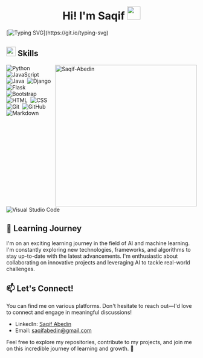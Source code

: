 <h1 align="center"><b>Hi! I'm Saqif </b><img src="https://media.giphy.com/media/hvRJCLFzcasrR4ia7z/giphy.gif" width="35"></h1>

[![Typing SVG](https://readme-typing-svg.demolab.com?font=Fira+Code&pause=1000&color=F70707&width=500&lines=Computer+Science+%40+Stony+Brook+University;Full+Stack+Development;Artificial+Intelligence+and+Data+Science;Machine+Learning...)](https://git.io/typing-svg)

## <img src="https://media2.giphy.com/media/QssGEmpkyEOhBCb7e1/giphy.gif?cid=ecf05e47a0n3gi1bfqntqmob8g9aid1oyj2wr3ds3mg700bl&rid=giphy.gif" width ="25"><b> Skills</b>

<img src="https://github-readme-stats.vercel.app/api/top-langs?username=Saqif-Abedin&show_icons=true&locale=en&layout=compact&line_height=20&title_color=7A7ADB&icon_color=2234AE&text_color=D3D3D3&bg_color=0,000000,130F40" width="375" align="right" alt="Saqif-Abedin"/>

![Python](https://img.shields.io/badge/-Python-05122A?style=flat&logo=python)&nbsp;
![JavaScript](https://img.shields.io/badge/-JavaScript-05122A?style=flat&logo=javascript)&nbsp;
![Java](https://img.shields.io/badge/-Java-05122A?style=flat&logo=Java&logoColor=FFA518)&nbsp;
![Django](https://img.shields.io/badge/-Django-05122A?style=flat&logo=django&logoColor=092E20)&nbsp;
![Flask](https://img.shields.io/badge/-Flask-05122A?style=flat&logo=flask)&nbsp;
![Bootstrap](https://img.shields.io/badge/-Bootstrap-05122A?style=flat&logo=bootstrap&logoColor=563D7C)\
![HTML](https://img.shields.io/badge/-HTML-05122A?style=flat&logo=HTML5)&nbsp;
![CSS](https://img.shields.io/badge/-CSS-05122A?style=flat&logo=CSS3&logoColor=1572B6)&nbsp;
![Git](https://img.shields.io/badge/-Git-05122A?style=flat&logo=git)&nbsp;
![GitHub](https://img.shields.io/badge/-GitHub-05122A?style=flat&logo=github)&nbsp;
![Markdown](https://img.shields.io/badge/-Markdown-05122A?style=flat&logo=markdown)\
![Visual Studio Code](https://img.shields.io/badge/-Visual%20Studio%20Code-05122A?style=flat&logo=visual-studio-code&logoColor=007ACC)&nbsp;




## 🌱 Learning Journey

I'm on an exciting learning journey in the field of AI and machine learning. I'm constantly exploring new technologies, frameworks, and algorithms to stay up-to-date with the latest advancements. I'm enthusiastic about collaborating on innovative projects and leveraging AI to tackle real-world challenges.

## 📫 Let's Connect!

You can find me on various platforms. Don't hesitate to reach out—I'd love to connect and engage in meaningful discussions!

- LinkedIn: [Saqif Abedin](https://www.linkedin.com/in/saqif-abedin-7840901b4)
- Email: [saqifabedin@gmail.com](mailto:saqifabedin@gmail.com)

Feel free to explore my repositories, contribute to my projects, and join me on this incredible journey of learning and growth. 🤝

